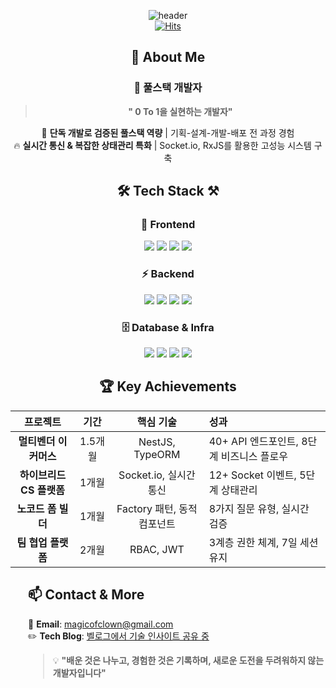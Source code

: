 <div align="center">

![header](https://capsule-render.vercel.app/api?type=wave&color=auto&height=300&section=header&text=👋SOFTWARE%20ENGINEER&fontSize=70)<br>
[![Hits](https://hits.seeyoufarm.com/api/count/incr/badge.svg?url=https%3A%2F%2Fgithub.com%2Fgjbae1212%2Fhit-counter)](https://github.com/qkrmekem/qkrmekem)

## 💫 About Me
### 🚀 풀스택 개발자
> **" 0 To 1을 실현하는 개발자"**

🎯 **단독 개발로 검증된 풀스택 역량** | 기획-설계-개발-배포 전 과정 경험  
🔥 **실시간 통신 & 복잡한 상태관리 특화** | Socket.io, RxJS를 활용한 고성능 시스템 구축  

## 🛠 Tech Stack ⚒

### 🎨 Frontend
<img src="https://img.shields.io/badge/Angular-DD0031?style=for-the-badge&logo=angular&logoColor=white"> <img src="https://img.shields.io/badge/TypeScript-3178C6?style=for-the-badge&logo=typescript&logoColor=white"> <img src="https://img.shields.io/badge/RxJS-B7178C?style=for-the-badge&logo=reactivex&logoColor=white"> <img src="https://img.shields.io/badge/D3.js-F9A03C?style=for-the-badge&logo=d3.js&logoColor=white">

### ⚡ Backend
<img src="https://img.shields.io/badge/NestJS-E0234E?style=for-the-badge&logo=nestjs&logoColor=white"> <img src="https://img.shields.io/badge/Spring-6DB33F?style=for-the-badge&logo=spring&logoColor=white"> <img src="https://img.shields.io/badge/TypeORM-FF3E00?style=for-the-badge&logo=typeorm&logoColor=white"> <img src="https://img.shields.io/badge/Socket.io-010101?style=for-the-badge&logo=socket.io&logoColor=white">

### 🗄️ Database & Infra
<img src="https://img.shields.io/badge/PostgreSQL-336791?style=for-the-badge&logo=postgresql&logoColor=white"> <img src="https://img.shields.io/badge/MySQL-4479A1?style=for-the-badge&logo=mysql&logoColor=white"> <img src="https://img.shields.io/badge/Docker-2496ED?style=for-the-badge&logo=docker&logoColor=white"> <img src="https://img.shields.io/badge/AWS-232F3E?style=for-the-badge&logo=amazonaws&logoColor=white">

## 🏆 Key Achievements

| 프로젝트 | 기간 | 핵심 기술 | 성과 |
|:---:|:---:|:---:|:---|
| **멀티벤더 이커머스** | 1.5개월 | NestJS, TypeORM | 40+ API 엔드포인트, 8단계 비즈니스 플로우 |
| **하이브리드 CS 플랫폼** | 1개월 | Socket.io, 실시간 통신 | 12+ Socket 이벤트, 5단계 상태관리 |
| **노코드 폼 빌더** | 1개월 | Factory 패턴, 동적 컴포넌트 | 8가지 질문 유형, 실시간 검증 |
| **팀 협업 플랫폼** | 2개월 | RBAC, JWT | 3계층 권한 체계, 7일 세션 유지 |

<div align="left" style="padding-left:2em;">
  
## 📫 Contact & More

📧 **Email**: magicofclown@gmail.com  
✏️ **Tech Blog**: <a href="https://velog.io/@qkrmekem">벨로그에서 기술 인사이트 공유 중</a>  

> 💡 **"배운 것은 나누고, 경험한 것은 기록하며, 새로운 도전을 두려워하지 않는 개발자입니다"**

</div>

</div>
